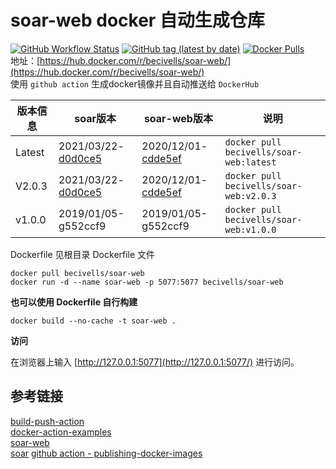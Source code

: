 # soar-web docker 自动生成仓库
[![GitHub Workflow Status](https://img.shields.io/github/workflow/status/becivells/soar-web-docker/Publish%20Releases%20to%20Hub)](https://github.com/Becivells/soar-web-docker/actions) [![GitHub tag (latest by date)](https://img.shields.io/github/v/tag/becivells/soar-web-docker)](https://github.com/Becivells/soar-web-docker/tags) [![Docker Pulls](https://img.shields.io/docker/pulls/becivells/soar-web)](https://hub.docker.com/r/becivells/soar-web/)   
地址：[https://hub.docker.com/r/becivells/soar-web/](https://hub.docker.com/r/becivells/soar-web/)   
使用 `github action` 生成docker镜像并且自动推送给 `DockerHub`

| 版本信息 | soar版本                                                     | soar-web版本                                                 | 说明                                    |
| -------- | ------------------------------------------------------------ | ------------------------------------------------------------ | --------------------------------------- |
| Latest   | 2021/03/22-[d0d0ce5](https://github.com/XiaoMi/soar/commit/d0d0ce57c9036f7e2e4c5a506e131ce42b332550) | 2020/12/01-[cdde5ef](https://github.com/xiyangxixian/soar-web/commit/cdde5effcbe35c912d53f4c90ae1742887cfbc10) | `docker pull becivells/soar-web:latest` |
| V2.0.3   | 2021/03/22-[d0d0ce5](https://github.com/XiaoMi/soar/commit/d0d0ce57c9036f7e2e4c5a506e131ce42b332550) | 2020/12/01-[cdde5ef](https://github.com/xiyangxixian/soar-web/commit/cdde5effcbe35c912d53f4c90ae1742887cfbc10) | `docker pull becivells/soar-web:v2.0.3` |
| v1.0.0   | 2019/01/05-g552ccf9                                          | 2019/01/05-g552ccf9                                          | `docker pull becivells/soar-web:v1.0.0` |

Dockerfile 见根目录 Dockerfile 文件

```shell script
docker pull becivells/soar-web
docker run -d --name soar-web -p 5077:5077 becivells/soar-web
```

**也可以使用 Dockerfile 自行构建**

```shell script
docker build --no-cache -t soar-web .
```

**访问**

在浏览器上输入 [http://127.0.0.1:5077](http://127.0.0.1:5077/) 进行访问。

## 参考链接

[build-push-action](https://github.com/docker/build-push-action)    
[docker-action-examples](https://github.com/metcalfc/docker-action-examples/)    
[soar-web](https://github.com/xiyangxixian/soar-web)     
[soar](https://github.com/XiaoMi/soar)
[github action - publishing-docker-images](https://docs.github.com/cn/actions/guides/publishing-docker-images)

